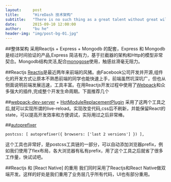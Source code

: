```yaml
---
layout:     post
title:      "HireDash 技术架构"
subtitle:   "There is no such thing as a great talent without great will - power."
date:       2015-09-10 12:00:00
author:     "bu he"
header-img: "img/post-bg-01.jpg"
---
```


##整体架构
采用Reactjs + Express + Mongodb 的配套，Express 和 Mongodb是经过时间验证的产品,Express 简洁有力，基于拦截器的架构和Http的模型非常契合。Mongodb结构灵活,配合[monogose](https://github.com/Automattic/mongoose)使用，触感丝滑毫无阻力。

##Reactjs
[Reactjs](https://github.com/facebook/react)是最近两年来前端的风猪。由Facebook公司开发并开源,组件化的开发方式让原本不熟悉前端的同学也能快速上手，前端虽然坑深坑广，但也从侧面说明前端发展迅速，工具丰富。在用Reactjs开发过程中使用了[Webpack]()和众多强大的插件,完成整个开发生命周期。下面推荐几个

##[webpack-dev-server]() + [HotModuleReplacementPlugin]()
采用了这两个工具之后,就可以实现所谓的live-reload。实现改变代码,css后不刷新，并能保留React的state，可以提高开发效率和方便调试，实际用过之后非常棒。

##[autoprefixer]()
```
postcss: [ autoprefixer({ browsers: ['last 2 versions'] }) ],
```
这个工具也非常好，是postcss工具链的一部分，可以自动添加浏览器prefix，例如我们使用了flex布局，各大浏览器有私有prefix，用了这个工具之后就省了很多工作量，快试试吧。

##Reactjs 和 [React Native] 的重用
我们同时采用了Reactjs和React Native做双端开发。这样的好处是我们重用了业务层几乎所有代码，UI也有部分重用。